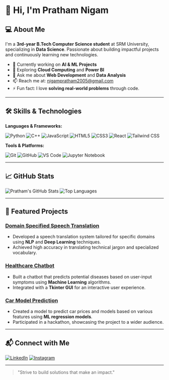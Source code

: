 # 👋 Hi, I'm Pratham Nigam

## 💻 About Me

I'm a **3rd-year B.Tech Computer Science student** at SRM University, specializing in **Data Science**. Passionate about building impactful projects and continuously learning new technologies.

- 🔭 Currently working on **AI & ML Projects**
- 🌱 Exploring **Cloud Computing** and **Power BI**
- 💬 Ask me about **Web Development** and **Data Analysis**
- 📫 Reach me at: [nigampratham2005@gmail.com](mailto:nigampratham2005@gmail.com)
- ⚡ Fun fact: I love **solving real-world problems** through code.

---

## 🛠️ Skills & Technologies

**Languages & Frameworks:**

![Python](https://img.shields.io/badge/-Python-3776AB?style=flat&logo=python&logoColor=white)
![C++](https://img.shields.io/badge/-C++-00599C?style=flat&logo=c%2B%2B&logoColor=white)
![JavaScript](https://img.shields.io/badge/-JavaScript-F7DF1E?style=flat&logo=javascript&logoColor=black)
![HTML5](https://img.shields.io/badge/-HTML5-E34F26?style=flat&logo=html5&logoColor=white)
![CSS3](https://img.shields.io/badge/-CSS3-1572B6?style=flat&logo=css3&logoColor=white)
![React](https://img.shields.io/badge/-React-61DAFB?style=flat&logo=react&logoColor=black)
![Tailwind CSS](https://img.shields.io/badge/-Tailwind%20CSS-38B2AC?style=flat&logo=tailwindcss&logoColor=white)

**Tools & Platforms:**

![Git](https://img.shields.io/badge/-Git-F05032?style=flat&logo=git&logoColor=white)
![GitHub](https://img.shields.io/badge/-GitHub-181717?style=flat&logo=github&logoColor=white)
![VS Code](https://img.shields.io/badge/-VS%20Code-007ACC?style=flat&logo=visualstudiocode&logoColor=white)
![Jupyter Notebook](https://img.shields.io/badge/-Jupyter%20Notebook-F37626?style=flat&logo=jupyter&logoColor=white)

---

## 📈 GitHub Stats

![Pratham's GitHub Stats](https://github-readme-stats.vercel.app/api?username=SlammerStar&show_icons=true&theme=radical)
![Top Languages](https://github-readme-stats.vercel.app/api/top-langs/?username=SlammerStar&layout=compact&theme=radical)

---

## 🚀 Featured Projects

### [Domain Specified Speech Translation](https://github.com/SlammerStar/Domain-Specified-Speech-Translation)
- Developed a speech translation system tailored for specific domains using **NLP** and **Deep Learning** techniques.
- Achieved high accuracy in translating technical jargon and specialized vocabulary.

### [Healthcare Chatbot](https://github.com/SlammerStar/Healthcare-Chatbot)
- Built a chatbot that predicts potential diseases based on user-input symptoms using **Machine Learning** algorithms.
- Integrated with a **Tkinter GUI** for an interactive user experience.

### [Car Model Prediction](https://github.com/SlammerStar/car-model-prediction)
- Created a model to predict car prices and models based on various features using **ML regression models**.
- Participated in a hackathon, showcasing the project to a wider audience.

---

## 📬 Connect with Me

[![LinkedIn](https://img.shields.io/badge/-LinkedIn-blue?style=flat&logo=linkedin)](https://www.linkedin.com/in/pratham-nigam/)
[![Instagram](https://img.shields.io/badge/-Instagram-purple?style=flat&logo=instagram)](https://www.instagram.com/iamprathxm17/)

---

> "Strive to build solutions that make an impact."

